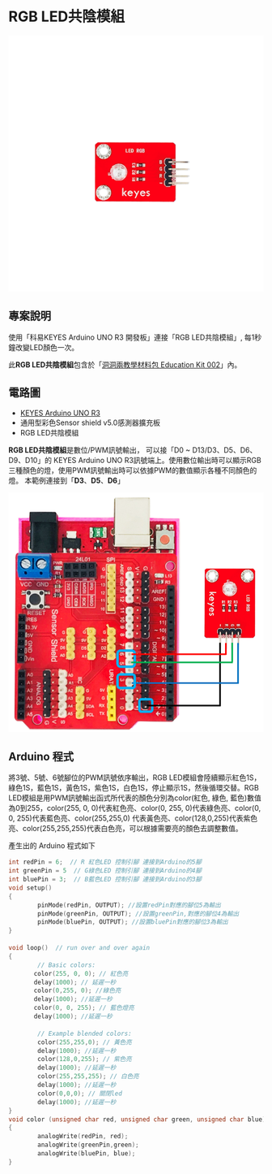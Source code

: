 # RGB LED共陰模組

![](<../../.gitbook/assets/01 (1).png>)

## 專案說明

使用「科易KEYES Arduino UNO R3 開發板」連接「RGB LED共陰模組」, 每1秒鐘改變LED顏色一次。

此**RGB LED共陰模組**包含於「[洞洞兩教學材料包 Education Kit 002](https://www.robotkingdom.com.tw/product/rk-education-kit-002/)」內。

## 電路圖

* [KEYES Arduino UNO R3 ](https://www.robotkingdom.com.tw/product/keyes-uno-r3/)
* 通用型彩色Sensor shield v5.0感測器擴充板
* RGB LED共陰模組

**RGB LED共陰模組**是數位/PWM訊號輸出， 可以接「D0 \~ D13/D3、D5、D6、D9、D10」的 KEYES Arduino UNO R3訊號端上。使用數位輸出時可以顯示RGB三種顏色的燈，使用PWM訊號輸出時可以依據PWM的數值顯示各種不同顏色的燈。 本範例連接到「**D3**、**D5**、**D6**」

![](../../.gitbook/assets/02V2.png)

## Arduino 程式

將3號、5號、6號腳位的PWM訊號依序輸出，RGB LED模組會陸續顯示紅色1S，綠色1S，藍色1S，黃色1S，紫色1S，白色1S，停止顯示1S，然後循環交替。RGB LED模組是用PWM訊號輸出函式所代表的顏色分別為color(紅色, 綠色, 藍色)數值為0到255，color(255, 0, 0)代表紅色亮、color(0, 255, 0)代表綠色亮、color(0, 0, 255)代表藍色亮、color(255,255,0) 代表黃色亮、color(128,0,255)代表紫色亮、color(255,255,255)代表白色亮，可以根據需要亮的顏色去調整數值。

產生出的 Arduino 程式如下

```c
int redPin = 6;  // R 紅色LED 控制引腳 連接到Arduino的5腳 
int greenPin = 5  // G綠色LED 控制引腳 連接到Arduino的4腳
int bluePin = 3;  // B藍色LED 控制引腳 連接到Arduino的3腳    
void setup()    
{   
        pinMode(redPin, OUTPUT); //設置redPin對應的腳位5為輸出
        pinMode(greenPin, OUTPUT); //設置greenPin,對應的腳位4為輸出
        pinMode(bluePin, OUTPUT); //設置bluePin對應的腳位3為輸出
}    

void loop()  // run over and over again  
{    
        // Basic colors:  
       color(255, 0, 0); // 紅色亮
       delay(1000); // 延遲一秒 
       color(0,255, 0); //綠色亮
       delay(1000); //延遲一秒
       color(0, 0, 255); // 藍色燈亮  
       delay(1000); //延遲一秒

        // Example blended colors:  
        color(255,255,0); // 黃色亮  
        delay(1000); //延遲一秒      
        color(128,0,255); // 紫色亮  
        delay(1000); //延遲一秒
        color(255,255,255); // 白色亮
        delay(1000); //延遲一秒
        color(0,0,0); // 關閉led  
        delay(1000); //延遲一秒  
}          
void color (unsigned char red, unsigned char green, unsigned char blue)  //顏色控制函數 
{    
        analogWrite(redPin, red);   
        analogWrite(greenPin,green); 
        analogWrite(bluePin, blue); 
} 

```

